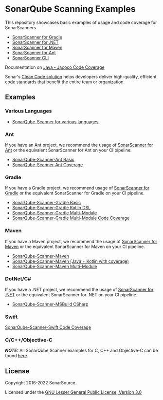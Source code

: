 # SonarQube Scanning Examples

This repository showcases basic examples of usage and code coverage for SonarScanners.
* [SonarScanner for Gradle](https://docs.sonarsource.com/sonarqube/latest/analyzing-source-code/scanners/sonarscanner-for-gradle)
* [SonarScanner for .NET](https://docs.sonarsource.com/sonarqube/latest/analyzing-source-code/scanners/sonarscanner-for-dotnet)
* [SonarScanner for Maven](https://docs.sonarsource.com/sonarqube/latest/analyzing-source-code/scanners/sonarscanner-for-maven)
* [SonarScanner for Ant](https://docs.sonarsource.com/sonarqube/latest/analyzing-source-code/scanners/sonarscanner-for-ant)
* [SonarScanner CLI](https://docs.sonarsource.com/sonarqube/latest/analyzing-source-code/scanners/sonarscanner)

Documentation on [Java - Jacoco Code Coverage](doc/jacoco.md)

Sonar's [Clean Code solution](https://www.sonarsource.com/solutions/clean-code/) helps developers deliver high-quality, efficient code standards that benefit the entire team or organization. 

## Examples
### Various Languages
* [SonarQube-Scanner for various languages](sonarqube-scanner)

### Ant
If you have an Ant project, we recommend the usage of [SonarScanner for Ant](https://docs.sonarsource.com/sonarqube/latest/analyzing-source-code/scanners/sonarscanner-for-ant) or the equivalent SonarScanner for Ant on your CI pipeline.
* [SonarQube-Scanner-Ant Basic](sonarqube-scanner-ant/ant-basic)
* [SonarQube-Scanner-Ant Coverage](sonarqube-scanner-ant/ant-coverage)

### Gradle
If you have a Gradle project, we recommend usage of [SonarScanner for Gradle](https://docs.sonarsource.com/sonarqube/latest/analyzing-source-code/scanners/sonarscanner-for-gradle) or the equivalent SonarScanner for Gradle on your CI pipeline.
* [SonarQube-Scanner-Gradle Basic](sonarqube-scanner-gradle/gradle-basic)
* [SonarQube-Scanner-Gradle Kotlin DSL](sonarqube-scanner-gradle/gradle-kotlin-dsl)
* [SonarQube-Scanner-Gradle Multi-Module](sonarqube-scanner-gradle/gradle-multimodule)
* [SonarQube-Scanner-Gradle Multi-Module Code Coverage](sonarqube-scanner-gradle/gradle-multimodule-coverage)

### Maven
If you have a Maven project, we recommend the usage of [SonarScanner for Maven](https://docs.sonarsource.com/sonarqube/latest/analyzing-source-code/scanners/sonarscanner-for-maven) or the equivalent SonarScanner for Maven on your CI pipeline.
* [SonarQube-Scanner-Maven](sonarqube-scanner-maven/maven-basic)
* [SonarQube-Scanner-Maven (Java + Kotlin with coverage)](sonarqube-scanner-maven/maven-multilingual)
* [SonarQube-Scanner-Maven Multi-Module](sonarqube-scanner-maven/maven-multimodule)

### DotNet/C#
If you have a .NET project, we recommend the usage of [SonarScanner for .NET](https://docs.sonarsource.com/sonarqube/latest/analyzing-source-code/scanners/sonarscanner-for-dotnet) or the equivalent SonarScanner for .NET on your CI pipeline.
* [SonarQube-Scanner-MSBuild CSharp](sonarqube-scanner-msbuild/CSharpProject)

### Swift
[SonarQube-Scanner-Swift Code Coverage](swift-coverage)

### C/C++/Objective-C
**_NOTE:_** All SonarQube Scanner examples for C, C++ and Objective-C can be found [here](https://github.com/sonarsource-cfamily-examples?q=-sq).

## License
Copyright 2016-2022 SonarSource.

Licensed under the [GNU Lesser General Public License, Version 3.0](http://www.gnu.org/licenses/lgpl.txt)
